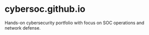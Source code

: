 # cybersoc.github.io
Hands-on cybersecurity portfolio with focus on SOC operations and network defense.
